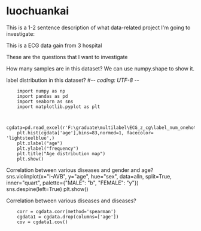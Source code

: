 # luochuankai




This is a 1-2 sentence description of what data-related project I'm going to investigate:

This is a ECG data gain from 3 hospital

   
  
   
   

   


These are the questions that I want to investigate


How many samples are in this dataset?
   		We can use numpy.shape to show it.



label distribution in this dataset?
		#-*- coding: UTF-8 -*-

		import numpy as np
		import pandas as pd 
		import seaborn as sns
		import matplotlib.pyplot as plt


		cgdata=pd.read_excel(r'F:\graduate\multilabel\ECG_z_cg\label_num_onehot.xlsx',sheet_name='Sheet2')
		plt.hist(cgdata['age'],bins=83,normed=1, facecolor= 'lightsteelblue',)
		plt.xlabel("age")
		plt.ylabel("frequency")
		plt.title("Age distribution map")
		plt.show()



Correlation between various diseases and gender and age?
		sns.violinplot(x="I-AVB", y="age", hue="sex", data=alln, split=True,
							inner="quart", palette={"MALE": "b", "FEMALE": "y"}) 
		sns.despine(left=True)
		plt.show()



Correlation between various diseases and diseases?

		corr = cgdata.corr(method='spearman')  
		cgdata1 = cgdata.drop(columns=['age'])
		cov = cgdata1.cov() 
